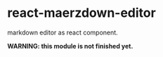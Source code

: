 # react-maerzdown-editor

markdown editor as react component. 

**WARNING: this module is not finished yet.**